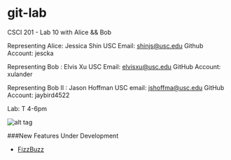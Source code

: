 git-lab
=======

CSCI 201 - Lab 10 with Alice && Bob

Representing Alice: Jessica Shin
USC Email: shinjs@usc.edu
Github Account: jescka

Representing Bob : Elvis Xu
USC Email: elvisxu@usc.edu
GitHub Account: xulander

Representing Bob II : Jason Hoffman
USC email: jshoffma@usc.edu
GitHub Account: jaybird4522

Lab: T 4-6pm

![alt tag](http://octodex.github.com/images/foundingfather_v2.png)


###New Features Under Development
  + [FizzBuzz](http://www.codinghorror.com/blog/2007/02/why-cant-programmers-program.html)